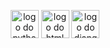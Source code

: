 <!DOCTYPE html>
<html lang="pt-BR">
<head>
    <meta charset="UTF-8">
    <meta name="viewport" content="width=device-width, initial-scale=1.0">
    <title></title>
  
</head>
<body>

   <p align="center">
  <img src="https://images.icon-icons.com/112/PNG/512/python_18894.png" alt="logo do python" width="45px">
  <img src="https://images.icon-icons.com/2790/PNG/96/html_filetype_icon_177535.png" alt="logo do html" width="45px">
  <img src="https://images.icon-icons.com/2790/PNG/96/css_filetype_icon_177544.png" alt="logo do django" width="45px">
</p>


    
</body>
</html>